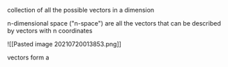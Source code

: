 collection of all the possible vectors in a dimension

n-dimensional space ("n-space") are all the vectors that can be described by vectors with n coordinates

![[Pasted image 20210720013853.png]]

vectors form a 
